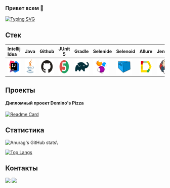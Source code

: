 ### Привет всем 👋

[![Typing SVG](https://readme-typing-svg.herokuapp.com?color=%2336BCF7&lines=QA+Automation+Engineer)](https://git.io/typing-svg)

## Стек

| Intellij Idea                                                                                                                   | Java                                                                                               | Github                                                                                               | JUnit 5                                                                                                     | Gradle                                                                                               | Selenide                                                                                                   | Selenoid                                                                                                            | Allure                                                                                                                              | Jenkins                                                                                                    | Browserstack                                                                                                                                                              | Android Studio                                                                                                                                                        |                                                                                               Appium |
|:--------------------------------------------------------------------------------------------------------------------------------|----------------------------------------------------------------------------------------------------|------------------------------------------------------------------------------------------------------|-------------------------------------------------------------------------------------------------------------|------------------------------------------------------------------------------------------------------|------------------------------------------------------------------------------------------------------------|---------------------------------------------------------------------------------------------------------------------|-------------------------------------------------------------------------------------------------------------------------------------|------------------------------------------------------------------------------------------------------------|---------------------------------------------------------------------------------------------------------------------------------------------------------------------------|-----------------------------------------------------------------------------------------------------------------------------------------------------------------------|-----------------------------------------------------------------------------------------------------:|
| <a id ="tech" href="https://www.jetbrains.com/idea/"><img src='images/Intelij_IDEA.svg' width="50" height="50"  alt="IDEA"/></a> | <a href="https://www.java.com/"><img src='images/Java.svg' width="50" height="50"  alt="Java"/></a> | <a href="https://github.com/"><img src='images/Github.svg' width="50" height="50"  alt="Github"/></a> | <a href="https://junit.org/junit5/"><img src="images/JUnit5.svg" width="50" height="50"  alt="JUnit 5"/></a> | <a href="https://gradle.org/"><img src='images/Gradle.svg' width="50" height="50"  alt="Gradle"/></a> | <a href="https://selenide.org/"><img src='images/Selenide.svg' width="50" height="50"  alt="Selenide"/></a> | <a href="https://aerokube.com/selenoid/"><img src='images/Selenoid.svg' width="50" height="50"  alt="Selenoid"/></a> | <a href="https://github.com/allure-framework/allure2"><img src="images/Allure_Report.svg" width="50" height="50"  alt="Allure"/></a> | <a href="https://www.jenkins.io/"><img src="images/Jenkins.svg" width="50" height="50"  alt="Jenkins"/></a> | <a href="https://app-automate.browserstack.com/"><img src='images/browserstack.svg' style="display:block; margin: 0 auto" width="50" height="50"  alt="Browserstack"/></a> | <a href="https://developer.android.com/studio"><img src='images/androidS.svg' style="display:block; margin: 0 auto" width="50" height="50"  alt="Android Studio"/></a> |  <a href="https://appium.io/"><img src="images/appium.svg" width="50" height="50"  alt="Appium"/></a> |

## Проекты
#### Дипломный проект Domino's Pizza

[![Readme Card](https://github-readme-stats.vercel.app/api/pin/?username=Kirill2602&repo=dominos_project)](https://github.com/Kirill2602/dominos_project)


## Статистика
![Anurag's GitHub stats](https://github-readme-stats.vercel.app/api?username=Kirill2602&show_icons=true&theme=onedark)\

[![Top Langs](https://github-readme-stats.vercel.app/api/top-langs/?username=Kirill2602&layout=compact)](https://github.com/Kirill2602/dominos_project)

## Контакты
<a href='https://t.me/spicin'><img src='https://img.shields.io/badge/Telegram-blue'/></a>
<a href='https://podolsk.hh.ru/resume/544aafa0ff067c28c40039ed1f69344c4b7835'><img src='https://img.shields.io/badge/HeadHunter-red'/></a>
